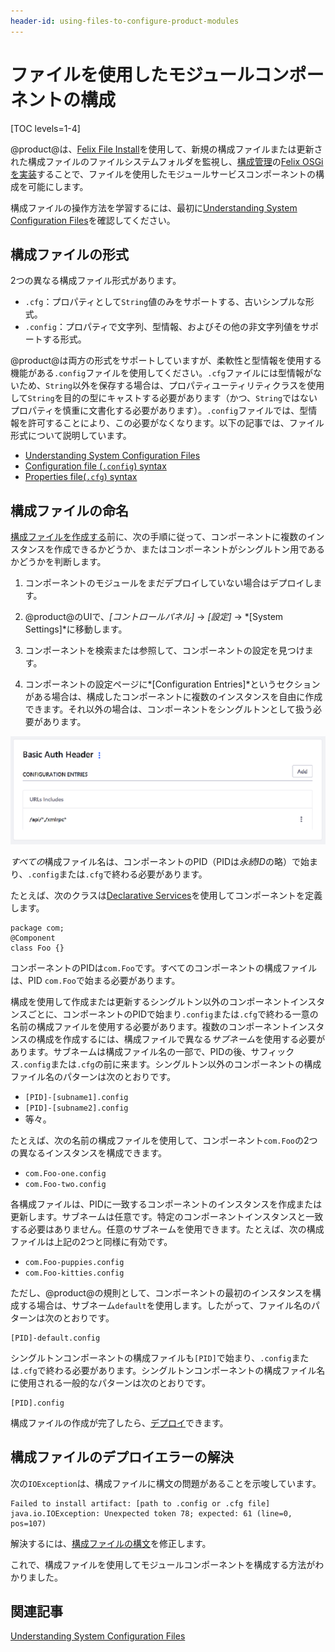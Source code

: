 ```yaml
---
header-id: using-files-to-configure-product-modules
---
```


# ファイルを使用したモジュールコンポーネントの構成

[TOC levels=1-4]

@product@は、[Felix File Install](http://felix.apache.org/documentation/subprojects/apache-felix-file-install.html)を使用して、新規の構成ファイルまたは更新された構成ファイルのファイルシステムフォルダを監視し、[構成管理](http://felix.apache.org/documentation/subprojects/apache-felix-config-admin.html)の[Felix OSGiを実装](http://felix.apache.org/)することで、ファイルを使用したモジュールサービスコンポーネントの構成を可能にします。

構成ファイルの操作方法を学習するには、最初に[Understanding System Configuration Files](/docs/7-1/user/-/knowledge_base/u/understanding-system-configuration-files)を確認してください。

## 構成ファイルの形式

2つの異なる構成ファイル形式があります。

- `.cfg`：プロパティとして`String`値のみをサポートする、古いシンプルな形式。
- `.config`：プロパティで文字列、型情報、およびその他の非文字列値をサポートする形式。

@product@は両方の形式をサポートしていますが、柔軟性と型情報を使用する機能がある`.config`ファイルを使用してください。`.cfg`ファイルには型情報がないため、`String`以外を保存する場合は、プロパティユーティリティクラスを使用して`String`を目的の型にキャストする必要があります（かつ、`String`ではないプロパティを慎重に文書化する必要があります）。`.config`ファイルでは、型情報を許可することにより、この必要がなくなります。以下の記事では、ファイル形式について説明しています。

- [Understanding System Configuration Files](/docs/7-1/user/-/knowledge_base/u/understanding-system-configuration-files)
- [Configuration file (`.config`) syntax](https://sling.apache.org/documentation/bundles/configuration-installer-factory.html#configuration-files-config)
- [Properties file(`.cfg`) syntax](https://sling.apache.org/documentation/bundles/configuration-installer-factory.html#property-files-cfg)

## 構成ファイルの命名

[構成ファイルを作成する](/docs/7-1/user/-/knowledge_base/u/creating-configuration-files)前に、次の手順に従って、コンポーネントに複数のインスタンスを作成できるかどうか、またはコンポーネントがシングルトン用であるかどうかを判断します。

1. コンポーネントのモジュールをまだデプロイしていない場合はデプロイします。

2. @product@のUIで、*[コントロールパネル]* &rarr; *[設定]* &rarr;
*[System Settings]*に移動します。

3. コンポーネントを検索または参照して、コンポーネントの設定を見つけます。

4. コンポーネントの設定ページに*[Configuration Entries]*というセクションがある場合は、構成したコンポーネントに複数のインスタンスを自由に作成できます。それ以外の場合は、コンポーネントをシングルトンとして扱う必要があります。

![図1：[System Settings]ページに*[Configuration Entries]* セクションがあるコンポーネントには複数のインスタンスを作成できます。](../../images/system-settings-page-lists-configuration-entries.png)

*すべての*構成ファイル名は、コンポーネントのPID（PIDは*永続ID*の略）で始まり、`.config`または`.cfg`で終わる必要があります。

たとえば、次のクラスは[Declarative Services](/docs/7-1/tutorials/-/knowledge_base/t/osgi-services-and-dependency-injection-with-declarative-services)を使用してコンポーネントを定義します。

    package com;
    @Component
    class Foo {}

コンポーネントのPIDは`com.Foo`です。すべてのコンポーネントの構成ファイルは、PID `com.Foo`で始まる必要があります。

構成を使用して作成または更新するシングルトン以外のコンポーネントインスタンスごとに、コンポーネントのPIDで始まり`.config`または`.cfg`で終わる一意の名前の構成ファイルを使用する必要があります。複数のコンポーネントインスタンスの構成を作成するには、構成ファイルで異なる*サブネーム*を使用する必要があります。サブネームは構成ファイル名の一部で、PIDの後、サフィックス`.config`または`.cfg`の前に来ます。シングルトン以外のコンポーネントの構成ファイル名のパターンは次のとおりです。

- `[PID]-[subname1].config`
- `[PID]-[subname2].config`
- 等々。

たとえば、次の名前の構成ファイルを使用して、コンポーネント`com.Foo`の2つの異なるインスタンスを構成できます。

- `com.Foo-one.config`
- `com.Foo-two.config`

各構成ファイルは、PIDに一致するコンポーネントのインスタンスを作成または更新します。サブネームは任意です。特定のコンポーネントインスタンスと一致する必要はありません。任意のサブネームを使用できます。たとえば、次の構成ファイルは上記の2つと同様に有効です。

- `com.Foo-puppies.config`
- `com.Foo-kitties.config`

ただし、@product@の規則として、コンポーネントの最初のインスタンスを構成する場合は、サブネーム`default`を使用します。したがって、ファイル名のパターンは次のとおりです。

    [PID]-default.config

シングルトンコンポーネントの構成ファイルも`[PID]`で始まり、`.config`または`.cfg`で終わる必要があります。シングルトンコンポーネントの構成ファイル名に使用される一般的なパターンは次のとおりです。

    [PID].config

構成ファイルの作成が完了したら、[デプロイ](/docs/7-1/user/-/knowledge_base/u/creating-configuration-files#deploying-a-configuration-file)できます。

## 構成ファイルのデプロイエラーの解決

次の`IOException`は、構成ファイルに構文の問題があることを示唆しています。

    Failed to install artifact: [path to .config or .cfg file]
    java.io.IOException: Unexpected token 78; expected: 61 (line=0, pos=107)

解決するには、[構成ファイルの構文](#configuration-file-formats)を修正します。

 これで、構成ファイルを使用してモジュールコンポーネントを構成する方法がわかりました。

## 関連記事

[Understanding System Configuration Files](/docs/7-1/user/-/knowledge_base/u/understanding-system-configuration-files)
